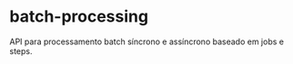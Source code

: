 batch-processing
================

API para processamento batch síncrono e assíncrono baseado em jobs e steps.
